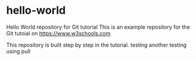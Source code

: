 # hello-world
Hello World repository for Git tutorial
This is an example repository for the Git tutoial on https://www.w3schools.com

This repository is built step by step in the tutorial.
testing 
another testing using pull
